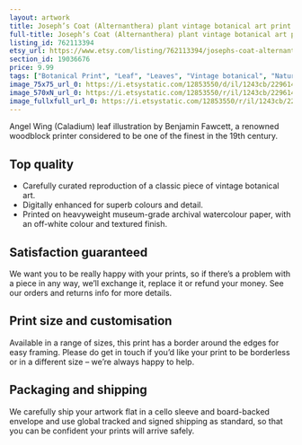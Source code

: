 ```yaml
---
layout: artwork
title: Joseph’s Coat (Alternanthera) plant vintage botanical art print
full-title: Joseph’s Coat (Alternanthera) plant vintage botanical art print
listing_id: 762113394
etsy_url: https://www.etsy.com/listing/762113394/josephs-coat-alternanthera-plant-vintage?utm_source=ds&utm_medium=api&utm_campaign=api
section_id: 19036676
price: 9.99
tags: ["Botanical Print", "Leaf", "Leaves", "Vintage botanical", "Nature", "Botanical", "Garden", "Leaf print", "Kitchen print", "Vintage wall art", "Gift print", "Gardening", "Josephs coat"]
image_75x75_url_0: https://i.etsystatic.com/12853550/d/il/1243cb/2296142284/il_75x75.2296142284_8bld.jpg?version=0
image_570xN_url_0: https://i.etsystatic.com/12853550/r/il/1243cb/2296142284/il_570xN.2296142284_8bld.jpg
image_fullxfull_url_0: https://i.etsystatic.com/12853550/r/il/1243cb/2296142284/il_fullxfull.2296142284_8bld.jpg
---
```

Angel Wing (Caladium) leaf illustration by Benjamin Fawcett, a renowned woodblock printer considered to be one of the finest in the 19th century.

## Top quality

* Carefully curated reproduction of a classic piece of vintage botanical art.
* Digitally enhanced for superb colours and detail.
* Printed on heavyweight museum-grade archival watercolour paper, with an off-white colour and textured finish.

## Satisfaction guaranteed

We want you to be really happy with your prints, so if there’s a problem with a piece in any way, we’ll exchange it, replace it or refund your money. See our orders and returns info for more details. 

## Print size and customisation

Available in a range of sizes, this print has a border around the edges for easy framing. Please do get in touch if you’d like your print to be borderless or in a different size – we’re always happy to help.

## Packaging and shipping

We carefully ship your artwork flat in a cello sleeve and board-backed envelope and use global tracked and signed shipping as standard, so that you can be confident your prints will arrive safely.
